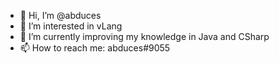 - 👋 Hi, I’m @abduces
- 👀 I’m interested in vLang
- 🌱 I’m currently improving my knowledge in Java and CSharp
- 📫 How to reach me: abduces#9055
